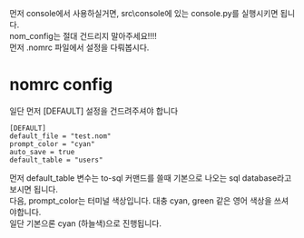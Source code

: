 먼저 console에서 사용하실거면, src\console에 있는 console.py를 실행시키면 됩니다. </br>
nom_config는 절대 건드리지 말아주세요!!!! </br>
먼저 .nomrc 파일에서 설정을 다뤄봅시다. </br>

# nomrc config 

일단 먼저 [DEFAULT] 설정을 건드려주셔야 합니다</br>
```
[DEFAULT]
default_file = "test.nom"
prompt_color = "cyan"
auto_save = true
default_table = "users"
```

먼저 default_table 변수는 to-sql 커맨드를 쓸때 기본으로 나오는 sql database라고 보시면 됩니다. </br>
다음, prompt_color는 터미널 색상입니다. 대충 cyan, green 같은 영어 색상을 쓰셔야합니다. </br>
일단 기본으론 cyan (하늘색)으로 진행됩니다.
